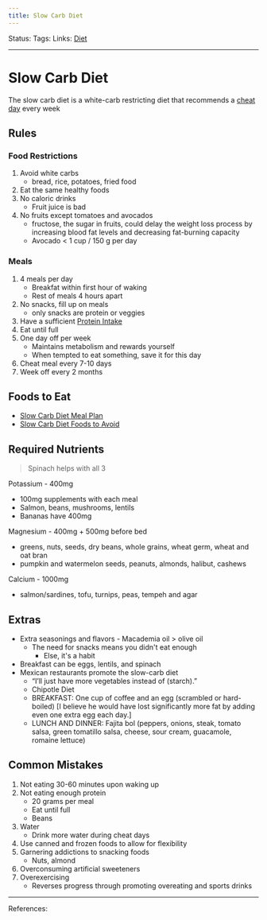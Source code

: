 ```yaml
---
title: Slow Carb Diet
---
```

Status:
Tags:
Links: [Diet](out/diet.md)
___
# Slow Carb Diet
The slow carb diet is a white-carb restricting diet that recommends a [ cheat day](out/slow-carb-diet-binge-day.md) every week
## Rules
### Food Restrictions
1. Avoid white carbs
	- bread, rice, potatoes, fried food
2. Eat the same healthy foods
3. No caloric drinks
	- Fruit juice is bad
4. No fruits except tomatoes and avocados
	- fructose, the sugar in fruits, could delay the weight loss process by increasing blood fat levels and decreasing fat-burning capacity
	- Avocado < 1 cup / 150 g per day
### Meals
1. 4 meals per day
	- Breakfat within first hour of waking
	- Rest of meals 4 hours apart
1. No snacks, fill up on meals
	- only snacks are protein or veggies
2. Have a sufficient [Protein Intake](out/protein-intake.md)
1. Eat until full
3. One day off per week
	- Maintains metabolism and rewards yourself
	- When tempted to eat something, save it for this day
4. Cheat meal every 7-10 days
5. Week off every 2 months
## Foods to Eat
- [Slow Carb Diet Meal Plan](out/slow-carb-diet-meal-plan.md)
- [Slow Carb Diet Foods to Avoid](out/slow-carb-diet-foods-to-avoid.md)
## Required Nutrients
> Spinach helps with all 3

Potassium - 400mg
- 100mg supplements with each meal
- Salmon, beans, mushrooms, lentils
- Bananas have 400mg

Magnesium - 400mg + 500mg before bed
- greens, nuts, seeds, dry beans, whole grains, wheat germ, wheat and oat bran
- pumpkin and watermelon seeds, peanuts, almonds, halibut, cashews

Calcium - 1000mg
- salmon/sardines, tofu, turnips, peas, tempeh and agar
## Extras
- Extra seasonings and flavors
		- Macademia oil > olive oil
	- The need for snacks means you didn't eat enough
		- Else, it's a habit
- Breakfast can be eggs, lentils, and spinach
- Mexican restaurants promote the slow-carb diet
	- “I’ll just have more vegetables instead of (starch).”
	- Chipotle Diet
	- BREAKFAST: One cup of coffee and an egg (scrambled or hard-boiled) [I believe he would have lost significantly more fat by adding even one extra egg each day.]
	- LUNCH AND DINNER: Fajita bol (peppers, onions, steak, tomato salsa, green tomatillo salsa, cheese, sour cream, guacamole, romaine lettuce)
## Common Mistakes
1. Not eating 30-60 minutes upon waking up
2. Not eating enough protein
	- 20 grams per meal
	- Eat until full
	- Beans
3. Water
	- Drink more water during cheat days
1. Use canned and frozen foods to allow for flexibility
2. Garnering addictions to snacking foods
	- Nuts, almond
3. Overconsuming artificial sweeteners
4. Overexercising
	- Reverses progress through promoting overeating and sports drinks
___
References: